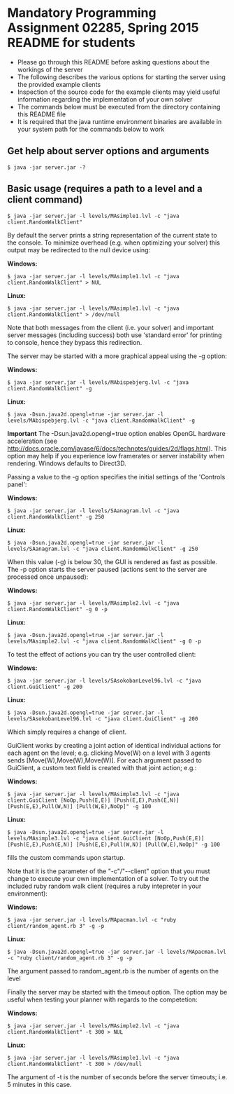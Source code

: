 # Mandatory Programming Assignment 02285, Spring 2015 README for students

* Please go through this README before asking questions about the workings of the server
* The following describes the various options for starting the server using the provided example clients
* Inspection of the source code for the example clients may yield useful information regarding the implementation of your own solver
* The commands below must be executed from the directory containing this README file
* It is required that the java runtime environment binaries are available in your system path for the commands below to work

## Get help about server options and arguments
```
$ java -jar server.jar -?
```
## Basic usage (requires a path to a level and a client command)

```
$ java -jar server.jar -l levels/MAsimple1.lvl -c "java client.RandomWalkClient"
```


By default the server prints a string representation of the current state to the console. To minimize overhead (e.g. when optimizing your solver) this output may be redirected to the null device using:

**Windows:**
```
$ java -jar server.jar -l levels/MAsimple1.lvl -c "java client.RandomWalkClient" > NUL
```
**Linux:**
```
$ java -jar server.jar -l levels/MAsimple1.lvl -c "java client.RandomWalkClient" > /dev/null 
```


Note that both messages from the client (i.e. your solver) and important server messages (including success) both use 'standard error' for printing to console, hence they bypass this redirection.

The server may be started with a more graphical appeal using the -g option:

**Windows:**
```
$ java -jar server.jar -l levels/MAbispebjerg.lvl -c "java client.RandomWalkClient" -g
```
**Linux:**
```
$ java -Dsun.java2d.opengl=true -jar server.jar -l levels/MAbispebjerg.lvl -c "java client.RandomWalkClient" -g 
```

**Important** The -Dsun.java2d.opengl=true option enables OpenGL hardware acceleration (see http://docs.oracle.com/javase/6/docs/technotes/guides/2d/flags.html). This option may help if you experience low framerates or server instability when rendering. Windows defaults to Direct3D.

Passing a value to the -g option specifies the initial settings of the 'Controls panel':

**Windows:**
```
$ java -jar server.jar -l levels/SAanagram.lvl -c "java client.RandomWalkClient" -g 250
```
**Linux:**
```
$ java -Dsun.java2d.opengl=true -jar server.jar -l levels/SAanagram.lvl -c "java client.RandomWalkClient" -g 250
```

When this value (-g) is below 30, the GUI is rendered as fast as possible. The -p option starts the server paused (actions sent to the server are processed once unpaused):

**Windows:**
```
$ java -jar server.jar -l levels/MAsimple2.lvl -c "java client.RandomWalkClient" -g 0 -p
```
**Linux:**
```
$ java -Dsun.java2d.opengl=true -jar server.jar -l levels/MAsimple2.lvl -c "java client.RandomWalkClient" -g 0 -p
```

To test the effect of actions you can try the user controlled client: 

**Windows:**
```
$ java -jar server.jar -l levels/SAsokobanLevel96.lvl -c "java client.GuiClient" -g 200
```
**Linux:**
```
$ java -Dsun.java2d.opengl=true -jar server.jar -l levels/SAsokobanLevel96.lvl -c "java client.GuiClient" -g 200
```
Which simply requires a change of client.

GuiClient works by creating a joint action of identical individual actions for each agent on the level; e.g. clicking Move(W) on a level with 3 agents sends [Move(W),Move(W),Move(W)].
For each argument passed to GuiClient, a custom text field is created with that joint action; e.g.:

**Windows:**
```
$ java -jar server.jar -l levels/MAsimple3.lvl -c "java client.GuiClient [NoOp,Push(E,E)] [Push(E,E),Push(E,N)] [Push(E,E),Pull(W,N)] [Pull(W,E),NoOp]" -g 100
```
**Linux:**
```
$ java -Dsun.java2d.opengl=true -jar server.jar -l levels/MAsimple3.lvl -c "java client.GuiClient [NoOp,Push(E,E)] [Push(E,E),Push(E,N)] [Push(E,E),Pull(W,N)] [Pull(W,E),NoOp]" -g 100
```
fills the custom commands upon startup.

Note that it is the parameter of the "-c"/"--client" option that you must change to execute your own implementation of a solver.
To try out the included ruby random walk client (requires a ruby intepreter in your environment):

**Windows:**
```
$ java -jar server.jar -l levels/MApacman.lvl -c "ruby client/random_agent.rb 3" -g -p
```
**Linux:**
```
$ java -Dsun.java2d.opengl=true -jar server.jar -l levels/MApacman.lvl -c "ruby client/random_agent.rb 3" -g -p
```
The argument passed to random_agent.rb is the number of agents on the level

Finally the server may be started with the timeout option. The option may be useful when testing your planner with regards to the competetion:

**Windows:**
```
$ java -jar server.jar -l levels/MAsimple2.lvl -c "java client.RandomWalkClient" -t 300 > NUL
```
**Linux:**
```
$ java -jar server.jar -l levels/MAsimple1.lvl -c "java client.RandomWalkClient" -t 300 > /dev/null
```
The argument of -t is the number of seconds before the server timeouts; i.e. 5 minutes in this case.
